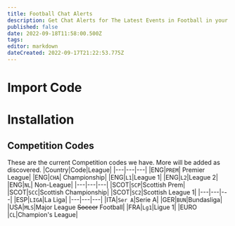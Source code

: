 ```yaml
---
title: Football Chat Alerts
description: Get Chat Alerts for The Latest Events in Football in your Chat!
published: false
date: 2022-09-18T11:58:00.500Z
tags: 
editor: markdown
dateCreated: 2022-09-17T21:22:53.775Z
---
```


# Import Code

# Installation


## Competition Codes
These are the current Competition codes we have. More will be added as discovered.
|Country|Code|League|
|---|---|---|
|ENG|`PREM`| Premier League|
|ENG|`CHA`| Championship|
|ENG|`L1`|League 1|
|ENG|`L2`|League 2|
|ENG|`NL`| Non-League|
|---|---|---|
|SCOT|`SCP`|Scottish Prem|
|SCOT|`SCC`|Scottish Championship|
|SCOT|`SC2`|Scottish League 1|
|---|---|---|
|ESP|`LIGA`|La Liga|
|---|---|---|
|ITA|`Ser A`|Serie A|
|GER|`BUN`|Bundasliga|
|USA|`MLS`|Major League ~~Soccer~~ Football|
|FRA|`Lg1`|Ligue 1|
|EURO |`CL`|Champion's League|